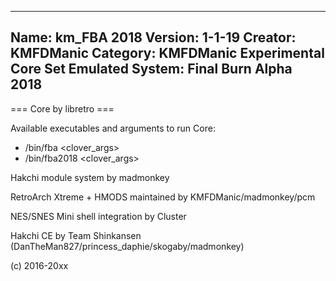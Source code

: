 -----------------------
Name: km_FBA 2018
Version: 1-1-19
Creator: KMFDManic
Category: KMFDManic Experimental Core Set
Emulated System: Final Burn Alpha 2018
-----------------------
=== Core by libretro ===

Available executables and arguments to run Core:
- /bin/fba <rom> <clover_args>
- /bin/fba2018 <rom> <clover_args>

Hakchi module system by madmonkey

RetroArch Xtreme + HMODS maintained by KMFDManic/madmonkey/pcm

NES/SNES Mini shell integration by Cluster

Hakchi CE by Team Shinkansen (DanTheMan827/princess_daphie/skogaby/madmonkey)

(c) 2016-20xx
